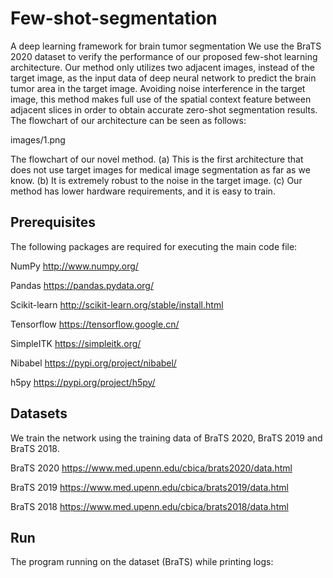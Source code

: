 # Few-shot-segmentation
A deep learning framework for brain tumor segmentation
We use the BraTS 2020 dataset to verify the performance of our proposed few-shot learning architecture. Our method only utilizes two adjacent images, instead of the target image, as the input data of deep neural network to predict the brain tumor area in the target image. Avoiding noise interference in the target image, this method makes full use of the spatial context feature between adjacent slices in order to obtain accurate zero-shot segmentation results.
The flowchart of our architecture can be seen as follows:

images/1.png

The flowchart of our novel method. (a) This is the first architecture that does not use target images for medical image segmentation as far as we know. (b) It is extremely robust to the noise in the target image. (c) Our method has lower hardware requirements, and it is easy to train.

## Prerequisites
The following packages are required for executing the main code file:

NumPy http://www.numpy.org/

Pandas https://pandas.pydata.org/

Scikit-learn http://scikit-learn.org/stable/install.html

Tensorflow https://tensorflow.google.cn/

SimpleITK https://simpleitk.org/

Nibabel https://pypi.org/project/nibabel/

h5py https://pypi.org/project/h5py/
  
## Datasets
We train the network using the training data of BraTS 2020, BraTS 2019 and BraTS 2018.  

BraTS 2020 https://www.med.upenn.edu/cbica/brats2020/data.html

BraTS 2019 https://www.med.upenn.edu/cbica/brats2019/data.html

BraTS 2018 https://www.med.upenn.edu/cbica/brats2018/data.html

## Run
The program running on the dataset (BraTS) while printing logs:
